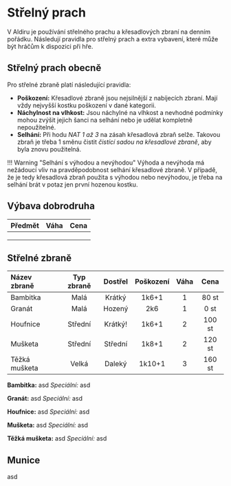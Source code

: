# Střelný prach

V Aldiru je používání střelného prachu a křesadlových zbraní na denním pořádku. Následují pravidla pro střelný prach a extra vybavení, které může být hráčům k dispozici při hře.

## Střelný prach obecně

Pro střelné zbraně platí následující pravidla:

- **Poškození:** Křesadlové zbraně jsou nejsilnější z nabíjecích zbraní. Mají vždy nejvyšší kostku poškození v dané kategorii.
- **Náchylnost na vlhkost:** Jsou náchylné na vlhkost a nevhodné podmínky mohou zvýšit jejich šanci na selhání nebo je udělat kompletně nepoužitelné.
- **Selhání:** Při hodu *NAT 1 až 3* na zásah křesadlová zbraň selže. Takovou zbraň je třeba 1 směnu čistit *čistící sadou na křesadlové zbraně*, aby byla znovu použitelná. 

!!! Warning "Selhání s výhodou a nevýhodou"
    Výhoda a nevýhoda má nežádoucí vliv na pravděpodobnost selhání křesadlové zbraně. V případě, že je tedy křesadlová zbraň použita s výhodou nebo nevýhodou, je třeba na selhání brát v potaz jen první hozenou kostku.

## Výbava dobrodruha

| Předmět | Váha | Cena |
| ------- | ---- | ---- |
|         |      |      |
|         |      |      |
|         |      |      |

## Střelné zbraně

| Název zbraně  | Typ zbraně | Dostřel | Poškození | Váha |  Cena  |
| :------------ | :--------: | :-----: | :-------: | :--: | :----: |
| Bambitka      |    Malá    | Krátký  |   1k6+1   |  1   | 80 st  |
| Granát        |    Malá    | Hozený  |    2k6    |  1   |  0 st  |
| Houfnice      |  Střední   | Krátký! |   1k6+1   |  2   | 100 st |
| Mušketa       |  Střední   | Střední |   1k8+1   |  2   | 120 st |
| Těžká mušketa |   Velká    | Daleký  |  1k10+1   |  3   | 160 st |

**Bambitka:** asd *Speciální:* asd

**Granát:** asd *Speciální:* asd

**Houfnice:** asd *Speciální:* asd

**Mušketa:** asd *Speciální:* asd

**Těžká mušketa:** asd *Speciální:* asd

## Munice

asd